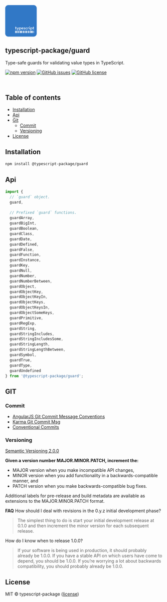 <a href="https://www.typescriptlang.org/">
  <img
    src="https://raw.githubusercontent.com/typescript-package/core/refs/heads/main/ts-package-barcode-logo-512.png"
    width="20%"
    title="@typescript-package/guard"
  />
</a>

## typescript-package/guard

Type-safe guards for validating value types in TypeScript.

<!-- npm badge -->
[![npm version][typescript-package-npm-badge-svg]][typescript-package-npm-badge]
[![GitHub issues][typescript-package-badge-issues]][typescript-package-issues]
[![GitHub license][typescript-package-badge-license]][typescript-package-license]

<br>

## Table of contents

* [Installation](#installation)
* [Api](#api)
* [Git](#git)
  * [Commit](#commit)
  * [Versioning](#versioning)
* [License](#license)

## Installation

```bash
npm install @typescript-package/guard
```

## Api

```typescript
import {
  // `guard` object.
  guard,

  // Prefixed `guard` functions.
  guardArray,
  guardBigInt,
  guardBoolean,
  guardClass,
  guardDate,
  guardDefined,
  guardFalse,
  guardFunction,
  guardInstance,
  guardKey,
  guardNull,
  guardNumber,
  guardNumberBetween,
  guardObject,
  guardObjectKey,
  guardObjectKeyIn,
  guardObjectKeys,
  guardObjectKeysIn,
  guardObjectSomeKeys,
  guardPrimitive,
  guardRegExp,
  guardString,
  guardStringIncludes,
  guardStringIncludesSome,
  guardStringLength,
  guardStringLengthBetween,
  guardSymbol,
  guardTrue,
  guardType,
  guardUndefined
} from '@typescript-package/guard';
```

## GIT

### Commit

* [AngularJS Git Commit Message Conventions][git-commit-angular]
* [Karma Git Commit Msg][git-commit-karma]
* [Conventional Commits][git-commit-conventional]

### Versioning

[Semantic Versioning 2.0.0][git-semver]

**Given a version number MAJOR.MINOR.PATCH, increment the:**

* MAJOR version when you make incompatible API changes,
* MINOR version when you add functionality in a backwards-compatible manner, and
* PATCH version when you make backwards-compatible bug fixes.

Additional labels for pre-release and build metadata are available as extensions to the MAJOR.MINOR.PATCH format.

**FAQ**
How should I deal with revisions in the 0.y.z initial development phase?

> The simplest thing to do is start your initial development release at 0.1.0 and then increment the minor version for each subsequent release.

How do I know when to release 1.0.0?

> If your software is being used in production, it should probably already be 1.0.0. If you have a stable API on which users have come to depend, you should be 1.0.0. If you’re worrying a lot about backwards compatibility, you should probably already be 1.0.0.

## License

MIT © typescript-package ([license][typescript-package-license])

<!-- This package: typescript-package  -->
  <!-- GitHub: badges -->
  [typescript-package-badge-issues]: https://img.shields.io/github/issues/typescript-package/guard
  [isscript-package-badge-forks]: https://img.shields.io/github/forks/typescript-package/guard
  [typescript-package-badge-stars]: https://img.shields.io/github/stars/typescript-package/guard
  [typescript-package-badge-license]: https://img.shields.io/github/license/typescript-package/guard
  <!-- GitHub: badges links -->
  [typescript-package-issues]: https://github.com/typescript-package/guard/issues
  [typescript-package-forks]: https://github.com/typescript-package/guard/network
  [typescript-package-license]: https://github.com/typescript-package/guard/blob/master/LICENSE
  [typescript-package-stars]: https://github.com/typescript-package/guard/stargazers
<!-- This package -->

<!-- Package: typescript-package -->
  <!-- npm -->
  [typescript-package-npm-badge-svg]: https://badge.fury.io/js/@typescript-package%2Fguard.svg
  [typescript-package-npm-badge]: https://badge.fury.io/js/@typescript-package%2Fguard

<!-- GIT -->
[git-semver]: http://semver.org/

<!-- GIT: commit -->
[git-commit-angular]: https://gist.github.com/stephenparish/9941e89d80e2bc58a153
[git-commit-karma]: http://karma-runner.github.io/0.10/dev/git-commit-msg.html
[git-commit-conventional]: https://www.conventionalcommits.org/en/v1.0.0/
